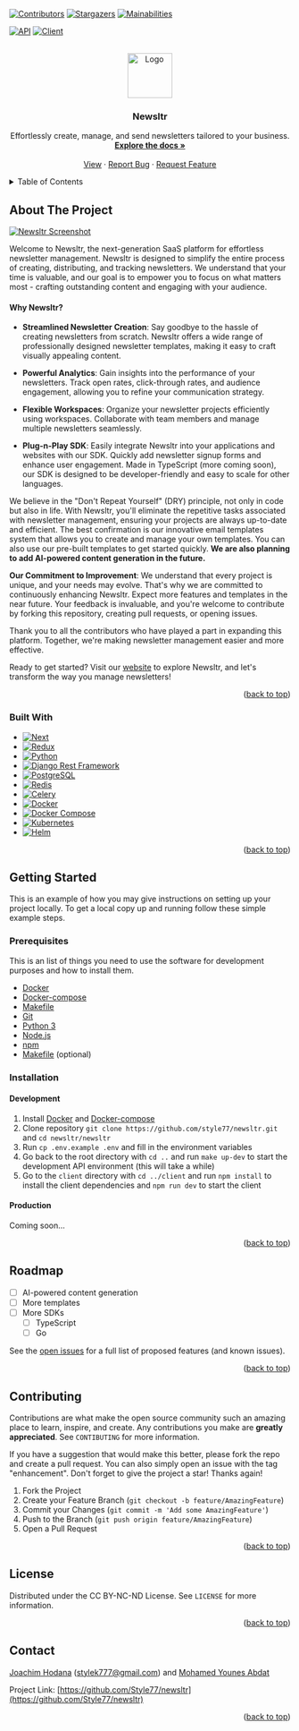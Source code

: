 <a name="readme-top"></a>

<!-- PROJECT SHIELDS -->
[![Contributors][contributors-shield]][contributors-url]
[![Stargazers][stars-shield]][stars-url]
[![Mainabilities][mainabilities-shield]][mainabilities-url]
<!-- [![Technical Debt][technical-debt-shield]][technical-debt-url] -->
[![API][api-build-shield]][api-build-url]
[![Client][client-build-shield]][client-build-url]


<!-- PROJECT LOGO -->
<br />
<div align="center">
  <a href="https://github.com/Style77/newsltr">
    <img src="images/logo.png" alt="Logo" width="80" height="80">
  </a>

  <h3 align="center">Newsltr</h3>

  <p align="center">
    Effortlessly create, manage, and send newsletters tailored to your business.
    <br />
    <a href="https://github.com/Style77/newsltr"><strong>Explore the docs »</strong></a>
    <br />
    <br />
    <a href="https://github.com/Style77/newsltr">View</a>
    ·
    <a href="https://github.com/Style77/newsltr/issues">Report Bug</a>
    ·
    <a href="https://github.com/Style77/newsltr/issues">Request Feature</a>
  </p>
</div>

<!-- TABLE OF CONTENTS -->
<details>
  <summary>Table of Contents</summary>
  <ol>
    <li>
      <a href="#about-the-project">About The Project</a>
      <ul>
        <li><a href="#built-with">Built With</a></li>
      </ul>
    </li>
    <li>
      <a href="#getting-started">Getting Started</a>
      <ul>
        <li><a href="#prerequisites">Prerequisites</a></li>
        <li><a href="#installation">Installation</a></li>
        <ul>
            <li>
                <a href="#development">Development</a>
            </li>
            <li>
                <a href="#production">Production</a>
            </li>
        </ul>
      </ul>
    </li>
    <li><a href="#roadmap">Roadmap</a></li>
    <li><a href="#contributing">Contributing</a></li>
    <li><a href="#license">License</a></li>
    <li><a href="#contact">Contact</a></li>
    <li><a href="#acknowledgments">Acknowledgments</a></li>
  </ol>
</details>


<!-- ABOUT THE PROJECT -->
## About The Project

[![Newsltr Screenshot][product-screenshot]](https://github.com/style77/newsltr)

Welcome to Newsltr, the next-generation SaaS platform for effortless newsletter management. Newsltr is designed to simplify the entire process of creating, distributing, and tracking newsletters. We understand that your time is valuable, and our goal is to empower you to focus on what matters most - crafting outstanding content and engaging with your audience.

#### Why Newsltr?

- **Streamlined Newsletter Creation**: Say goodbye to the hassle of creating newsletters from scratch. Newsltr offers a wide range of professionally designed newsletter templates, making it easy to craft visually appealing content.

- **Powerful Analytics**: Gain insights into the performance of your newsletters. Track open rates, click-through rates, and audience engagement, allowing you to refine your communication strategy.

- **Flexible Workspaces**: Organize your newsletter projects efficiently using workspaces. Collaborate with team members and manage multiple newsletters seamlessly.

- **Plug-n-Play SDK**: Easily integrate Newsltr into your applications and websites with our SDK. Quickly add newsletter signup forms and enhance user engagement. Made in TypeScript (more coming soon), our SDK is designed to be developer-friendly and easy to scale for other languages.

We believe in the "Don't Repeat Yourself" (DRY) principle, not only in code but also in life. With Newsltr, you'll eliminate the repetitive tasks associated with newsletter management, ensuring your projects are always up-to-date and efficient. The best confirmation is our innovative email templates system that allows you to create and manage your own templates. You can also use our pre-built templates to get started quickly. **We are also planning to add AI-powered content generation in the future.**

**Our Commitment to Improvement**: We understand that every project is unique, and your needs may evolve. That's why we are committed to continuously enhancing Newsltr. Expect more features and templates in the near future. Your feedback is invaluable, and you're welcome to contribute by forking this repository, creating pull requests, or opening issues.

Thank you to all the contributors who have played a part in expanding this platform. Together, we're making newsletter management easier and more effective.

Ready to get started? Visit our [website](https://github.com/Style77/newsltr) to explore Newsltr, and let's transform the way you manage newsletters!

<p align="right">(<a href="#readme-top">back to top</a>)</p>


### Built With

* [![Next][Next.js]][Next-url]
* [![Redux][Redux]][Redux-url]
* [![Python][Python]][Python-url]
* [![Django Rest Framework][Django-Rest-Framework]][DRF-url]
* [![PostgreSQL][PostgreSQL]][PostgreSQL-url]
* [![Redis][Redis]][Redis-url]
* [![Celery][Celery]][Celery-url]
* [![Docker][Docker]][Docker-url]
* [![Docker Compose][Docker-Compose]][Docker-Compose-url]
* [![Kubernetes][Kubernetes]][Kubernetes-url]
* [![Helm][Helm]][Helm-url]

<p align="right">(<a href="#readme-top">back to top</a>)</p>


## Getting Started

This is an example of how you may give instructions on setting up your project locally.
To get a local copy up and running follow these simple example steps.

### Prerequisites

This is an list of things you need to use the software for development purposes and how to install them.
* [Docker](https://docs.docker.com/install/)
* [Docker-compose](https://docs.docker.com/compose/install/)
* [Makefile](https://www.gnu.org/software/make/)
* [Git](https://git-scm.com/downloads)
* [Python 3](https://www.python.org/downloads/)
* [Node.js](https://nodejs.org/en/download/)
* [npm](https://www.npmjs.com/get-npm)
* [Makefile](https://www.gnu.org/software/make/) (optional)


### Installation

#### Development

1. Install [Docker](https://docs.docker.com/install/) and [Docker-compose](https://docs.docker.com/compose/install/)
2. Clone repository `git clone https://github.com/style77/newsltr.git` and `cd newsltr/newsltr`
3. Run `cp .env.example .env` and fill in the environment variables
4. Go back to the root directory with `cd ..` and run `make up-dev` to start the development API environment (this will take a while)
5. Go to the `client` directory with `cd ../client` and run `npm install` to install the client dependencies and `npm run dev` to start the client

#### Production

Coming soon...

<p align="right">(<a href="#readme-top">back to top</a>)</p>

## Roadmap

- [ ] AI-powered content generation
- [ ] More templates
- [ ] More SDKs
    - [ ] TypeScript
    - [ ] Go

See the [open issues](https://github.com/Style77/newsltr/issues) for a full list of proposed features (and known issues).

<p align="right">(<a href="#readme-top">back to top</a>)</p>

<!-- CONTRIBUTING -->
## Contributing

Contributions are what make the open source community such an amazing place to learn, inspire, and create. Any contributions you make are **greatly appreciated**. See `CONTIBUTING` for more information.

If you have a suggestion that would make this better, please fork the repo and create a pull request. You can also simply open an issue with the tag "enhancement".
Don't forget to give the project a star! Thanks again!

1. Fork the Project
2. Create your Feature Branch (`git checkout -b feature/AmazingFeature`)
3. Commit your Changes (`git commit -m 'Add some AmazingFeature'`)
4. Push to the Branch (`git push origin feature/AmazingFeature`)
5. Open a Pull Request

<p align="right">(<a href="#readme-top">back to top</a>)</p>



<!-- LICENSE -->
## License

Distributed under the CC BY-NC-ND License. See `LICENSE` for more information.

<p align="right">(<a href="#readme-top">back to top</a>)</p>



<!-- CONTACT -->
## Contact

[Joachim Hodana](https://www.linkedin.com/in/joachim-hodana-33815b245/) ([stylek777@gmail.com](mailto:stylek777@gmail.com)) and [Mohamed Younes Abdat](https://www.linkedin.com/in/mohamed-younes-abdat-506603132)

Project Link: [https://github.com/Style77/newsltr](https://github.com/Style77/newsltr)

<p align="right">(<a href="#readme-top">back to top</a>)</p>


<!-- MARKDOWN LINKS & IMAGES -->
<!-- https://www.markdownguide.org/basic-syntax/#reference-style-links -->
<!-- Shields -->
[contributors-shield]: https://img.shields.io/github/contributors/style77/newsltr?style=for-the-badge
[contributors-url]: https://github.com/Style77/newsltr/graphs/contributors
[stars-shield]: https://img.shields.io/github/stars/style77/newsltr?style=for-the-badge
[stars-url]: https://github.com/othneildrew/Best-README-Template/stargazers
[mainabilities-shield]: https://img.shields.io/codeclimate/maintainability/Style77/newsltr?style=for-the-badge
[mainabilities-url]: https://codeclimate.com/github/Style77/newsltr
[technical-debt-shield]: https://img.shields.io/codeclimate/tech-debt/Style77/newsltr?style=for-the-badge&logoColor=red&color=red
[technical-debt-url]: https://codeclimate.com/github/Style77/newsltr
[api-build-shield]: https://img.shields.io/github/actions/workflow/status/Style77/newsltr/api.yml?label=API%20Build&style=for-the-badge
[api-build-url]: https://github.com/Style77/newsltr
[client-build-shield]: https://img.shields.io/github/actions/workflow/status/Style77/newsltr/client.yml?label=Client%20Build&style=for-the-badge
[client-build-url]: https://github.com/Style77/newsltr
<!-- Images -->
[product-screenshot]: images/screenshot.png
<!-- Made with -->
[Next.js]: https://img.shields.io/badge/next.js-000000?style=for-the-badge&logo=nextdotjs&logoColor=white
[Next-url]: https://nextjs.org/
[Redux]: https://img.shields.io/badge/redux-764ABC?style=for-the-badge&logo=redux&logoColor=white
[Redux-url]: https://redux.js.org/
[Python]: https://img.shields.io/badge/python-3776AB?style=for-the-badge&logo=python&logoColor=white
[Python-url]: https://www.python.org/
[Django]: https://img.shields.io/badge/django-092E20?style=for-the-badge&logo=django&logoColor=white
[Django-url]: https://www.djangoproject.com/
[Django-Rest-Framework]: https://img.shields.io/badge/django_rest_framework-092E20?style=for-the-badge&logo=django&logoColor=white
[DRF-url]: https://www.django-rest-framework.org/
[Docker]: https://img.shields.io/badge/docker-2496ED?style=for-the-badge&logo=docker&logoColor=white
[Docker-url]: https://www.docker.com/
[Docker-Compose]: https://img.shields.io/badge/docker_compose-2496ED?style=for-the-badge&logo=docker&logoColor=white
[Docker-Compose-url]: https://docs.docker.com/compose/
[Kubernetes]: https://img.shields.io/badge/kubernetes-326CE5?style=for-the-badge&logo=kubernetes&logoColor=white
[Kubernetes-url]: https://kubernetes.io/
[Helm]: https://img.shields.io/badge/helm-326CE5?style=for-the-badge&logo=helm&logoColor=white
[Helm-url]: https://helm.sh/
[PostgreSQL]: https://img.shields.io/badge/postgresql-4169E1?style=for-the-badge&logo=postgresql&logoColor=white
[PostgreSQL-url]: https://www.postgresql.org/
[Redis]: https://img.shields.io/badge/redis-DC382D?style=for-the-badge&logo=redis&logoColor=white
[Redis-url]: https://redis.io/
[Celery]: https://img.shields.io/badge/celery-37814A?style=for-the-badge&logo=celery&logoColor=white
[Celery-url]: https://docs.celeryproject.org/en/stable/